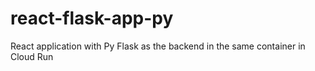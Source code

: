 # react-flask-app-py
React application with Py Flask as the backend in the same container in Cloud Run
